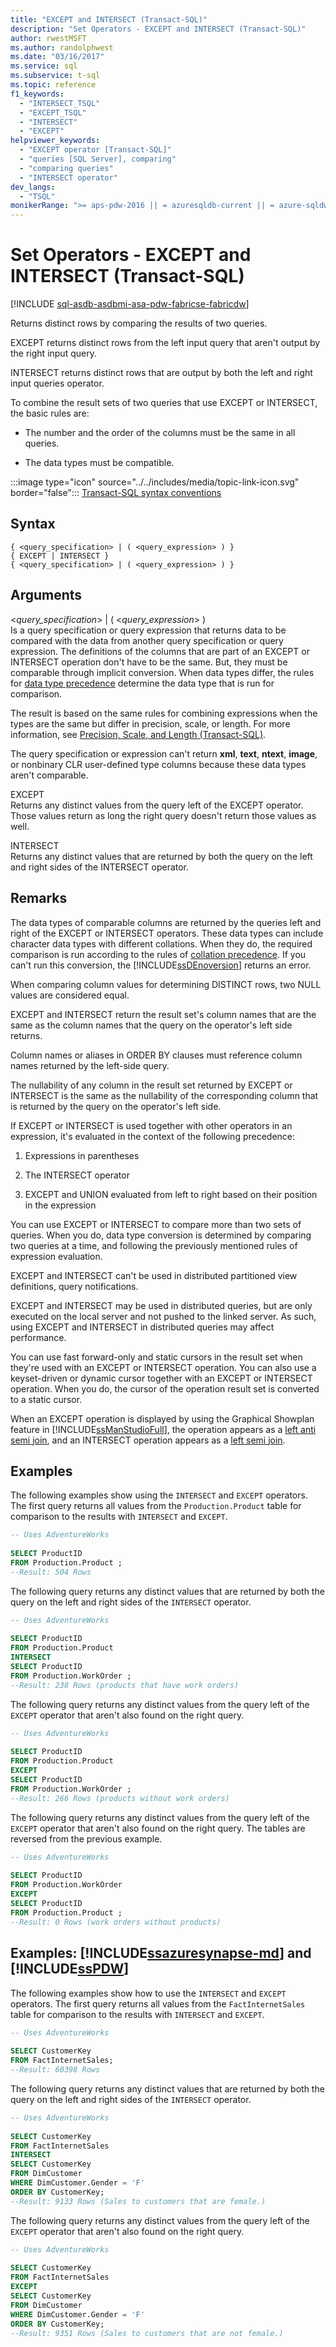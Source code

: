 ```yaml
---
title: "EXCEPT and INTERSECT (Transact-SQL)"
description: "Set Operators - EXCEPT and INTERSECT (Transact-SQL)"
author: rwestMSFT
ms.author: randolphwest
ms.date: "03/16/2017"
ms.service: sql
ms.subservice: t-sql
ms.topic: reference
f1_keywords:
  - "INTERSECT_TSQL"
  - "EXCEPT_TSQL"
  - "INTERSECT"
  - "EXCEPT"
helpviewer_keywords:
  - "EXCEPT operator [Transact-SQL]"
  - "queries [SQL Server], comparing"
  - "comparing queries"
  - "INTERSECT operator"
dev_langs:
  - "TSQL"
monikerRange: ">= aps-pdw-2016 || = azuresqldb-current || = azure-sqldw-latest || >= sql-server-2016 || >= sql-server-linux-2017 || = azuresqldb-mi-current ||=fabric"
---
```

# Set Operators - EXCEPT and INTERSECT (Transact-SQL)
[!INCLUDE [sql-asdb-asdbmi-asa-pdw-fabricse-fabricdw](../../includes/applies-to-version/sql-asdb-asdbmi-asa-pdw-fabricse-fabricdw.md)]

Returns distinct rows by comparing the results of two queries.  
  
EXCEPT returns distinct rows from the left input query that aren't output by the right input query.  
 
INTERSECT returns distinct rows that are output by both the left and right input queries operator.  
  
To combine the result sets of two queries that use EXCEPT or INTERSECT, the basic rules are:  
  
-   The number and the order of the columns must be the same in all queries.  
  
-   The data types must be compatible.  
  
:::image type="icon" source="../../includes/media/topic-link-icon.svg" border="false"::: [Transact-SQL syntax conventions](../../t-sql/language-elements/transact-sql-syntax-conventions-transact-sql.md)  
  
## Syntax  
  
```syntaxsql
{ <query_specification> | ( <query_expression> ) }   
{ EXCEPT | INTERSECT }  
{ <query_specification> | ( <query_expression> ) }  
```  
  
## Arguments
\<_query\_specification_> | ( \<_query\_expression_> )  
Is a query specification or query expression that returns data to be compared with the data from another query specification or query expression. The definitions of the columns that are part of an EXCEPT or INTERSECT operation don't have to be the same. But, they must be comparable through implicit conversion. When data types differ, the rules for [data type precedence](../../t-sql/data-types/data-type-precedence-transact-sql.md) determine the data type that is run for comparison.  
  
The result is based on the same rules for combining expressions when the types are the same but differ in precision, scale, or length. For more information, see [Precision, Scale, and Length &#40;Transact-SQL&#41;](../../t-sql/data-types/precision-scale-and-length-transact-sql.md).  
  
The query specification or expression can't return **xml**, **text**, **ntext**, **image**, or nonbinary CLR user-defined type columns because these data types aren't comparable.  
  
EXCEPT  
Returns any distinct values from the query left of the EXCEPT operator. Those values return as long the right query doesn't return those values as well.  
  
INTERSECT  
Returns any distinct values that are returned by both the query on the left and right sides of the INTERSECT operator.  
  
## Remarks  
The data types of comparable columns are returned by the queries left and right of the EXCEPT or INTERSECT operators. These data types can include character data types with different collations. When they do, the required comparison is run according to the rules of [collation precedence](../../t-sql/statements/collation-precedence-transact-sql.md). If you can't run this conversion, the [!INCLUDE[ssDEnoversion](../../includes/ssdenoversion-md.md)] returns an error.  
  
When comparing column values for determining DISTINCT rows, two NULL values are considered equal.  
  
EXCEPT and INTERSECT return the result set's column names that are the same as the column names that the query on the operator's left side returns.  
  
Column names or aliases in ORDER BY clauses must reference column names returned by the left-side query.  
  
The nullability of any column in the result set returned by EXCEPT or INTERSECT is the same as the nullability of the corresponding column that is returned by the query on the operator's left side.  
  
If EXCEPT or INTERSECT is used together with other operators in an expression, it's evaluated in the context of the following precedence:  
  
1.  Expressions in parentheses  
  
2.  The INTERSECT operator  
  
3.  EXCEPT and UNION evaluated from left to right based on their position in the expression  
  
You can use EXCEPT or INTERSECT to compare more than two sets of queries. When you do, data type conversion is determined by comparing two queries at a time, and following the previously mentioned rules of expression evaluation.  
  
EXCEPT and INTERSECT can't be used in distributed partitioned view definitions, query notifications.  
 
EXCEPT and INTERSECT may be used in distributed queries, but are only executed on the local server and not pushed to the linked server. As such, using EXCEPT and INTERSECT in distributed queries may affect performance.  
  
You can use fast forward-only and static cursors in the result set when they're used with an EXCEPT or INTERSECT operation. You can also use a keyset-driven or dynamic cursor together with an EXCEPT or INTERSECT operation. When you do, the cursor of the operation result set is converted to a static cursor.  
  
When an EXCEPT operation is displayed by using the Graphical Showplan feature in [!INCLUDE[ssManStudioFull](../../includes/ssmanstudiofull-md.md)], the operation appears as a [left anti semi join](../../relational-databases/showplan-logical-and-physical-operators-reference.md), and an INTERSECT operation appears as a [left semi join](../../relational-databases/showplan-logical-and-physical-operators-reference.md).  
  
## Examples  
The following examples show using the `INTERSECT` and `EXCEPT` operators. The first query returns all values from the `Production.Product` table for comparison to the results with `INTERSECT` and `EXCEPT`.  
  
```sql
-- Uses AdventureWorks  
  
SELECT ProductID   
FROM Production.Product ;  
--Result: 504 Rows  
```  
  
The following query returns any distinct values that are returned by both the query on the left and right sides of the `INTERSECT` operator.  
  
```sql  
-- Uses AdventureWorks  
  
SELECT ProductID   
FROM Production.Product  
INTERSECT  
SELECT ProductID   
FROM Production.WorkOrder ;  
--Result: 238 Rows (products that have work orders)  
```  
  
The following query returns any distinct values from the query left of the `EXCEPT` operator that aren't also found on the right query.  
  
```sql  
-- Uses AdventureWorks  
  
SELECT ProductID   
FROM Production.Product  
EXCEPT  
SELECT ProductID   
FROM Production.WorkOrder ;  
--Result: 266 Rows (products without work orders)  
```  
  
The following query returns any distinct values from the query left of the `EXCEPT` operator that aren't also found on the right query. The tables are reversed from the previous example.  
  
```sql  
-- Uses AdventureWorks  
  
SELECT ProductID   
FROM Production.WorkOrder  
EXCEPT  
SELECT ProductID   
FROM Production.Product ;  
--Result: 0 Rows (work orders without products)  
```  
  
## Examples: [!INCLUDE[ssazuresynapse-md](../../includes/ssazuresynapse-md.md)] and [!INCLUDE[ssPDW](../../includes/sspdw-md.md)]  
The following examples show how to use the `INTERSECT` and `EXCEPT` operators. The first query returns all values from the `FactInternetSales` table for comparison to the results with `INTERSECT` and `EXCEPT`.  
  
```sql  
-- Uses AdventureWorks  
  
SELECT CustomerKey   
FROM FactInternetSales;  
--Result: 60398 Rows  
```  
  
The following query returns any distinct values that are returned by both the query on the left and right sides of the `INTERSECT` operator.  
  
```sql  
-- Uses AdventureWorks  
  
SELECT CustomerKey   
FROM FactInternetSales    
INTERSECT   
SELECT CustomerKey   
FROM DimCustomer   
WHERE DimCustomer.Gender = 'F'  
ORDER BY CustomerKey;  
--Result: 9133 Rows (Sales to customers that are female.)  
```  
  
The following query returns any distinct values from the query left of the `EXCEPT` operator that aren't also found on the right query.  
  
```sql  
-- Uses AdventureWorks  
  
SELECT CustomerKey   
FROM FactInternetSales    
EXCEPT   
SELECT CustomerKey   
FROM DimCustomer   
WHERE DimCustomer.Gender = 'F'  
ORDER BY CustomerKey;  
--Result: 9351 Rows (Sales to customers that are not female.)  
```  
